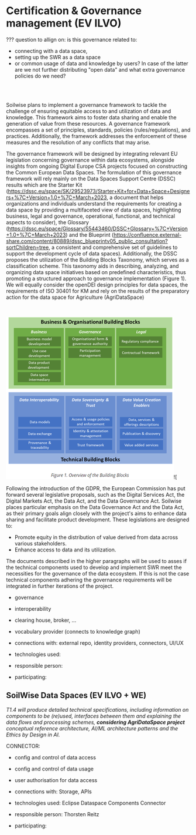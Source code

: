 # Certification & Governance management (EV ILVO)

??? question to allign on: is this governance related to:

* connecting with a data space, 
* setting up the SWR as a data space 
* or common usage of data and knowledge by users? In case of the latter are we not further distributing "open data" 
and what extra governance policies do we need?

<br>

<br>


Soilwise plans to implement a governance framework to tackle the challenge of ensuring equitable access to and 
utilization of data and knowledge. This framework aims to foster data sharing and enable the generation of value 
from these resources. A governance framework encompasses a set of principles, standards, policies (rules/regulations), 
and practices. Additionally, the framework addresses the enforcement of these measures and the resolution of 
any conflicts that may arise.

The governance framework will be designed by integrating relevant EU legislation concerning governance within data 
ecosystems, alongside insights from ongoing Digital Europe CSA projects focused on constructing the Common European 
Data Spaces. The formulation of this governance framework will rely mainly on the Data Spaces Support Centre (DSSC) 
results which are the Starter Kit (https://dssc.eu/space/SK/29523973/Starter+Kit+for+Data+Space+Designers+%7C+Version+1.0+%7C+March+2023, 
a document that helps organizations and individuals understand the requirements for creating a data space by providing 
a multifaceted view of data spaces, highlighting business, legal and governance, operational, functional, 
and technical aspects to consider), the Glossary (https://dssc.eu/space/Glossary/55443460/DSSC+Glossary+%7C+Version+1.0+%7C+March+2023) 
and the Blueprint (https://confluence.external-share.com/content/80889/dssc_blueprintv05_public_consultation?sortChildren=tree, 
a consistent and comprehensive set of guidelines to support the development cycle of data spaces). 
Additionally, the DSSC proposes the utilization of the Building Blocks Taxonomy, which serves as a classification scheme. 
This taxonomy aids in describing, analyzing, and organizing data space initiatives based on predefined characteristics, 
thus promoting a structured approach to governance implementation (Figure 1). We will equally consider  the openDEI 
design principles for data spaces, the requirements of ISO 30401 for KM and rely on the results of the preparatory 
action for the data space for Agriculture (AgriDataSpace)

<br>

![img_governance.png](img_governance.png)![


Following the introduction of the GDPR, the European Commission has put forward several legislative proposals, 
such as the Digital Services Act, the Digital Markets Act, the Data Act, and the Data Governance Act. 
Soilwise places particular emphasis on the Data Governance Act and the Data Act, as their primary goals 
align closely with the project's aims to enhance data sharing and facilitate product development. 
These legislations are designed to:

- Promote equity in the distribution of value derived from data across various stakeholders.
- Enhance access to data and its utilization.

The documents described in the higher paragraphs will be used to asses if the technical components used to develop and 
implement SWR meet the necessities for the governance of the data ecosystem. If this is not the case technical 
components adhering the governance requirements will be integrated in further iterations of the project.


- governance
- interoperability
- clearing house, broker, ...
- vocabulary provider (connects to knowledge graph)

- connections with: external repo, identity providers, connectors, UI/UX
- technologies used:
- responsible person:
- participating:

## SoilWise Data Spaces (EV ILVO + WE)

_T1.4 will produce detailed technical specifications, including information on components to be (re)used, interfaces between them and explaining the data flows and processing schemes, **considering AgriDataSpace project** conceptual reference architecture, AI/ML architecture patterns and the Ethics by Design in AI._

CONNECTOR:

- config and control of data access
- config and control of data usage
- user authorisation for data access

- connections with: Storage, APIs
- technologies used: Eclipse Dataspace Components Connector
- responsible person: Thorsten Reitz
- participating:

